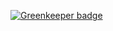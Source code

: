 

[![Greenkeeper badge](https://badges.greenkeeper.io/NextZeus/hellokoa2.svg)](https://greenkeeper.io/)